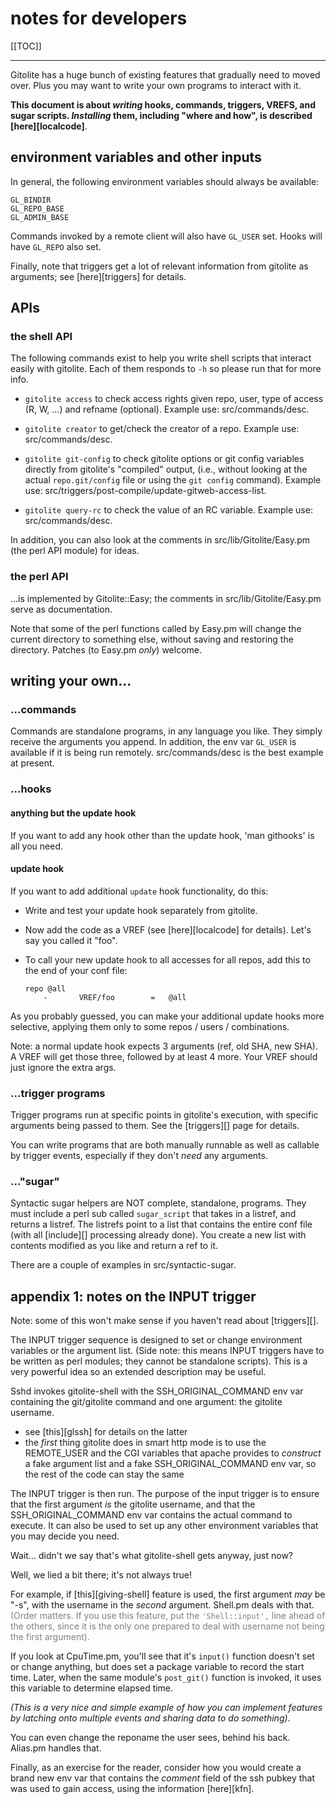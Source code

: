 # notes for developers

[[TOC]]

----

Gitolite has a huge bunch of existing features that gradually need to moved
over.  Plus you may want to write your own programs to interact with it.

**This document is about *writing* hooks, commands, triggers, VREFS, and sugar
scripts.  *Installing* them, including "where and how", is described
[here][localcode]**.

## environment variables and other inputs

In general, the following environment variables should always be available:

    GL_BINDIR
    GL_REPO_BASE
    GL_ADMIN_BASE

Commands invoked by a remote client will also have `GL_USER` set.  Hooks will
have `GL_REPO` also set.

Finally, note that triggers get a lot of relevant information from gitolite as
arguments; see [here][triggers] for details.

## APIs

### the shell API

The following commands exist to help you write shell scripts that interact
easily with gitolite.  Each of them responds to `-h` so please run that for
more info.

  * `gitolite access` to check access rights given repo, user, type of access
    (R, W, ...) and refname (optional).  Example use: src/commands/desc.

  * `gitolite creator` to get/check the creator of a repo.  Example use:
    src/commands/desc.

  * `gitolite git-config` to check gitolite options or git config variables
    directly from gitolite's "compiled" output, (i.e., without looking at the
    actual `repo.git/config` file or using the `git config` command).  Example
    use: src/triggers/post-compile/update-gitweb-access-list.

  * `gitolite query-rc` to check the value of an RC variable.  Example use:
    src/commands/desc.

In addition, you can also look at the comments in src/lib/Gitolite/Easy.pm
(the perl API module) for ideas.

### the perl API

...is implemented by Gitolite::Easy; the comments in src/lib/Gitolite/Easy.pm
serve as documentation.

Note that some of the perl functions called by Easy.pm will change the current
directory to something else, without saving and restoring the directory.
Patches (to Easy.pm *only*) welcome.

## writing your own...

### ...commands

Commands are standalone programs, in any language you like.  They simply
receive the arguments you append.  In addition, the env var `GL_USER` is
available if it is being run remotely.  src/commands/desc is the best example
at present.

### ...hooks

#### anything but the update hook

If you want to add any hook other than the update hook, 'man githooks' is all
you need.

#### update hook

If you want to add additional `update` hook functionality, do this:

  * Write and test your update hook separately from gitolite.

  * Now add the code as a VREF (see [here][localcode] for details).  Let's say
    you called it "foo".

  * To call your new update hook to all accesses for all repos, add this to
    the end of your conf file:

        repo @all
            -       VREF/foo        =   @all

As you probably guessed, you can make your additional update hooks more
selective, applying them only to some repos / users / combinations.

Note: a normal update hook expects 3 arguments (ref, old SHA, new SHA).  A
VREF will get those three, followed by at least 4 more.  Your VREF should just
ignore the extra args.

### ...trigger programs

Trigger programs run at specific points in gitolite's execution, with specific
arguments being passed to them.  See the [triggers][] page for details.

You can write programs that are both manually runnable as well as callable by
trigger events, especially if they don't *need* any arguments.

### ..."sugar"

Syntactic sugar helpers are NOT complete, standalone, programs.  They must
include a perl sub called `sugar_script` that takes in a listref, and returns
a listref.  The listrefs point to a list that contains the entire conf file
(with all [include][] processing already done).  You create a new list with
contents modified as you like and return a ref to it.

There are a couple of examples in src/syntactic-sugar.

## appendix 1: notes on the INPUT trigger

Note: some of this won't make sense if you haven't read about [triggers][].

The INPUT trigger sequence is designed to set or change environment variables
or the argument list.  (Side note: this means INPUT triggers have to be
written as perl modules; they cannot be standalone scripts).  This is a very
powerful idea so an extended description may be useful.

Sshd invokes gitolite-shell with the SSH\_ORIGINAL\_COMMAND env var containing
the git/gitolite command and one argument: the gitolite username.

  * see [this][glssh] for details on the latter
  * the *first* thing gitolite does in smart http mode is to use the
    REMOTE\_USER and the CGI variables that apache provides to *construct*
    a fake argument list and a fake SSH\_ORIGINAL\_COMMAND env var, so the
    rest of the code can stay the same

The INPUT trigger is then run.  The purpose of the input trigger is to ensure
that the first argument *is* the gitolite username, and that the
SSH\_ORIGINAL\_COMMAND env var contains the actual command to execute.  It can
also be used to set up any other environment variables that you may decide you
need.

Wait... didn't we say that's what gitolite-shell gets anyway, just now?

Well, we lied a bit there; it's not always true!

For example, if [this][giving-shell] feature is used, the first argument *may*
be "-s", with the username in the *second* argument.  Shell.pm deals with
that.  <font color="gray">(Order matters.  If you use this feature, put the
`'Shell::input',` line ahead of the others, since it is the only one prepared
to deal with username not being the first argument).</font>

If you look at CpuTime.pm, you'll see that it's `input()` function doesn't set
or change anything, but does set a package variable to record the start time.
Later, when the same module's `post_git()` function is invoked, it uses this
variable to determine elapsed time.

*(This is a very nice and simple example of how you can implement features by
latching onto multiple events and sharing data to do something)*.

You can even change the reponame the user sees, behind his back.  Alias.pm
handles that.

Finally, as an exercise for the reader, consider how you would create a brand
new env var that contains the *comment* field of the ssh pubkey that was used
to gain access, using the information [here][kfn].
